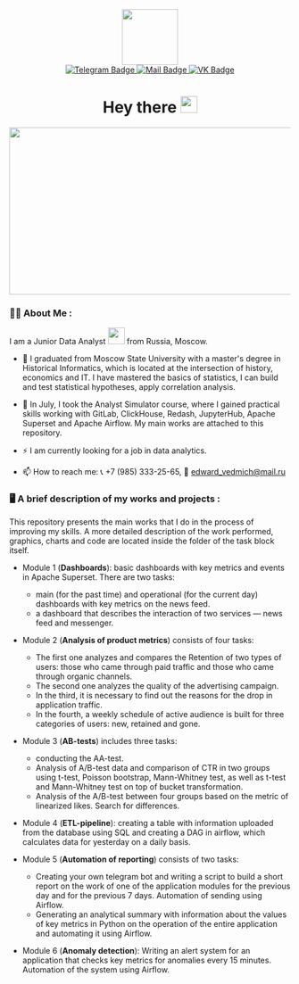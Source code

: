 <div id="header" align="center">
     <img src="https://media.giphy.com/media/zhYSVCirREeIZtONCI/giphy.gif" width="100">
</div>

<div id="badges" align="center">
     <a href="https://t.me/edward_vedmich">
          <img src="https://img.shields.io/badge/Telegram-2CA5E0?style=for-the-badge&logo=Telegram&logoColor=white" alt="Telegram Badge">
     </a>
     <a href="https://edward_vedmich@mail.ru">
          <img src="https://img.shields.io/badge/edward_vedmich@mail.ru-blue?style=for-the-badge&logo=Mail.ru&logoColor=orange" alt="Mail Badge">
     </a>
     <a href="https://vk.com/ed.vedmich">
          <img src="https://img.shields.io/badge/ВКонтакте-blue?style=for-the-badge&logo=VK&logoColor=white" alt="VK Badge">
     </a>
</div>

<div id="badges" align="center">
<img src="https://komarev.com/ghpvc/?username=EdVedmich&style=flat-square&color=blue" alt=""/>
<h1>
  Hey there
  <img src="https://media.giphy.com/media/hvRJCLFzcasrR4ia7z/giphy.gif" width="30px"/>
</h1>
</div>

<div align="center">
  <img src="https://media.giphy.com/media/dWesBcTLavkZuG35MI/giphy.gif" width="600" height="300"/>
</div>

### :man_technologist: About Me :
I am a Junior Data Analyst <img src="https://media.giphy.com/media/WUlplcMpOCEmTGBtBW/giphy.gif" width="30"> from Russia, Moscow.

- :telescope: I graduated from Moscow State University with a master's degree in Historical Informatics, which is located at the intersection of history, economics and IT. I have mastered the basics of statistics, I can build and test statistical hypotheses, apply correlation analysis.

- :seedling: In July, I took the Analyst Simulator course, where I gained practical skills working with GitLab, ClickHouse, Redash, JupyterHub, Apache Superset and Apache Airflow. My main works are attached to this repository.

- :zap: I am currently looking for a job in data analytics.

- :mailbox: How to reach me: :telephone_receiver: +7 (985) 333-25-65, :e-mail: edward_vedmich@mail.ru

### :desktop_computer: A brief description of my works and projects :
This repository presents the main works that I do in the process of improving my skills. A more detailed description of the work performed, graphics, charts and code are located inside the folder of the task block itself.

- Module 1 (**Dashboards**): basic dashboards with key metrics and events in Apache Superset. There are two tasks:
     - main (for the past time) and operational (for the current day) dashboards with key metrics on the news feed.
     - a dashboard that describes the interaction of two services — news feed and messenger.

- Module 2 (**Analysis of product metrics**) consists of four tasks: 
     - The first one analyzes and compares the Retention of two types of users: those who came through paid traffic and those who came through organic channels.
     - The second one analyzes the quality of the advertising campaign.
     - In the third, it is necessary to find out the reasons for the drop in application traffic.
     - In the fourth, a weekly schedule of active audience is built for three categories of users: new, retained and gone.

- Module 3 (**AB-tests**) includes three tasks:
     - conducting the AA-test.
     - Analysis of A/B-test data and comparison of CTR in two groups using t-test, Poisson bootstrap, Mann-Whitney test, as well as t-test and Mann-Whitney test on top of bucket transformation.
     - Analysis of the A/B-test between four groups based on the metric of linearized likes. Search for differences.

- Module 4 (**ETL-pipeline**): creating a table with information uploaded from the database using SQL and creating a DAG in airflow, which calculates data for yesterday on a daily basis.

- Module 5 (**Automation of reporting**) consists of two tasks: 
     - Creating your own telegram bot and writing a script to build a short report on the work of one of the application modules for the previous day and for the previous 7 days. Automation of sending using Airflow.
     - Generating an analytical summary with information about the values of key metrics in Python on the operation of the entire application and automating it using Airflow. 
 
 - Module 6 (**Anomaly detection**): Writing an alert system for an application that checks key metrics for anomalies every 15 minutes. Automation of the system using Airflow.
